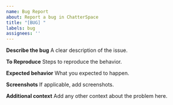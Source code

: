 ```yaml
---
name: Bug Report
about: Report a bug in ChatterSpace
title: "[BUG] "
labels: bug
assignees: ''
---
```


**Describe the bug**
A clear description of the issue.

**To Reproduce**
Steps to reproduce the behavior.

**Expected behavior**
What you expected to happen.

**Screenshots**
If applicable, add screenshots.

**Additional context**
Add any other context about the problem here.
